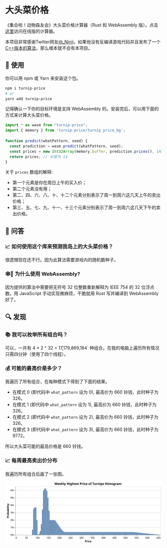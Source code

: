 # 大头菜价格

《集合啦！动物森友会》大头菜价格计算器（Rust 和 WebAssembly 版）。点击[这里](https://turnip-price.now.sh)访问在线版的计算器。

本项目非常感谢Twitter网友[@_Ninji](https://twitter.com/_Ninji)，如果他没有反编译游戏代码并且发布了一个[C++版本的算法](https://gist.github.com/Treeki/85be14d297c80c8b3c0a76375743325b)，那么根本就不会有本项目。

## 🚀 使用

你可以用 npm 或 Yarn 来安装这个包。

```bash
npm i turnip-price
# or
yarn add turnip-price
```

记得确认一下你的目标环境是支持 WebAssembly 的。安装完后，可以用下面的方式来计算大头菜价格。

```js
import * as wasm from "turnip-price";
import { memory } from 'turnip-price/turnip_price_bg';

function predict(whatPattern, seed) {
  const prediction = wasm.predict(whatPattern, seed);
  const prices = new Int32Array(memory.buffer, prediction.prices(), 14);
  return prices; // 长度为 14
}
```

关于 `prices` 数组的解释:

* 第一个元素是你在周日上午的买入价；
* 第二个元素没有用；
* 第二、四、六、八、十、十二个元素分别表示了周一到周六这几天上午的卖出价格；
* 第三、五、七、九、十一、十三个元素分别表示了周一到周六这几天下午的卖出价格。

## 🤔 问答

### 📈 如何使用这个库来预测我岛上的大头菜价格？

很遗憾现在还不行。因为此算法需要游戏内的随机数种子。

### 🕸️🦀️ 为什么使用 WebAssembly?

因为提供的算法中需要把无符号 32 位整数重新解释为 IEEE 754 的 32 位浮点数。用 JavaScript 手动实现微麻烦，干脆就用 Rust 写并编译到 WebAssembly 好了。

## 🔍 发现

### 📚 我可以枚举所有组合吗？

可以，一共有 4 × 2 ^ 32 = 17,179,869,184` 种组合。在我的电脑上遍历所有情况只需四分钟（使用了四个线程）。

### 💰 可能的最高价是多少？

我遍历了所有组合，在每种模式下得到了下面的结果。

* 在模式 0 (即代码中 `what_pattern` 设为 0), 最高价为 660 铃钱，此时种子为 326。
* 在模式 1 (即代码中 `what_pattern` 设为 1), 最高价为 660 铃钱，此时种子为 326。
* 在模式 2 (即代码中 `what_pattern` 设为 2), 最高价为 660 铃钱，此时种子为 326。
* 在模式 3 (即代码中 `what_pattern` 设为 3), 最高价为 660 铃钱，此时种子为 9772。

所以大头菜可能的最高价格是 660 铃钱。

### 📈 每周最高卖出价分布

我遍历所有组合后画了一张图。

![The Histogram of Weekly Highest Price of Turnips](weekly-highest-distribution.svg)
